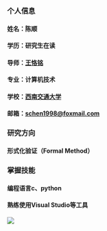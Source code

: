 ### 个人信息
#### 姓名：陈顺
#### 学历：研究生在读
#### 导师：[王恪铭][1]
#### 专业：计算机技术
#### 学校：[西南交通大学][2]
#### 邮箱：schen1998@foxmail.com


### 研究方向
#### 形式化验证（Formal Method）


### 掌握技能
#### 编程语言c、python
#### 熟练使用Visual Studio等工具

![](https://visitor-badge.glitch.me/badge?page_id=csads)

  [1]: https://faculty.swjtu.edu.cn/KeMing_Wang/zh_CN/index.htm
  [2]: https://www.swjtu.edu.cn/
